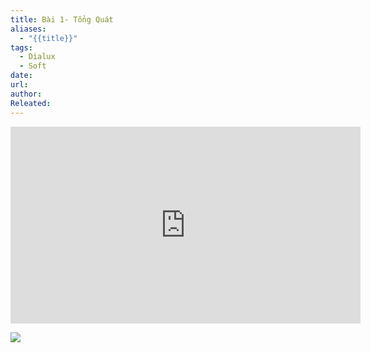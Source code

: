 ```yaml
---
title: Bài 1- Tổng Quát
aliases:
  - "{{title}}"
tags:
  - Dialux
  - Soft
date: 
url: 
author: 
Releated:
---
```


<iframe width="560" height="315" src="https://www.youtube.com/embed/ejjE23pcXPk?si=ZWrjKuifJPD8Ucbw" title="YouTube video player" frameborder="0" allow="accelerometer; autoplay; clipboard-write; encrypted-media; gyroscope; picture-in-picture; web-share" referrerpolicy="strict-origin-when-cross-origin" allowfullscreen></iframe>

![](https://i.imgur.com/8F4dmAB.png)

